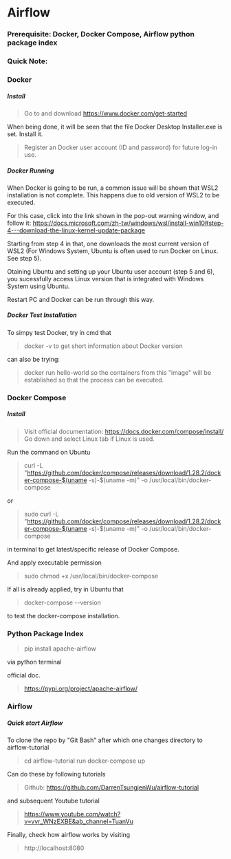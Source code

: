# Airflow
### Prerequisite: Docker, Docker Compose, Airflow python package index

### Quick Note:

### Docker 
##### Install
> Go to and download
https://www.docker.com/get-started

When being done, it will be seen that the file Docker Desktop Installer.exe is set.
Install it.

> Register an Docker user account (ID and password) for future log-in use.

##### Docker Running

When Docker is going to be run, a common issue will be shown that WSL2 installation is not complete. This happens due to old version of WSL2 to be executed.

For this case, click into the link shown in the pop-out warning window, and follow it: https://docs.microsoft.com/zh-tw/windows/wsl/install-win10#step-4---download-the-linux-kernel-update-package

Starting from step 4 in that, one downloads the most current version of WSL2 (For Windows System, Ubuntu is often used to run Docker on Linux. See step 5).

Otaining Ubuntu and setting up your Ubuntu user account (step 5 and 6), you sucessfully access Linux version that is integrated with Windows System using Ubuntu.

Restart PC and Docker can be run through this way.


##### Docker Test Installation
To simpy test Docker, try in cmd that
> docker -v
to get short information about Docker version

can also be trying:

> docker run hello-world
so the containers from this "image" will be established so that the process can be executed.


### Docker Compose
##### Install
> Visit official documentation: https://docs.docker.com/compose/install/
Go down and select Linux tab if Linux is used.

Run the command on Ubuntu
> curl -L "https://github.com/docker/compose/releases/download/1.28.2/docker-compose-$(uname -s)-$(uname -m)" -o /usr/local/bin/docker-compose

or

> sudo curl -L "https://github.com/docker/compose/releases/download/1.28.2/docker-compose-$(uname -s)-$(uname -m)" -o /usr/local/bin/docker-compose

in terminal to get latest/specific release of Docker Compose.

And apply executable permission
> sudo chmod +x /usr/local/bin/docker-compose

If all is already applied, try in Ubuntu that
> docker-compose --version

to test the docker-compose installation.


### Python Package Index
> pip install apache-airflow

via python terminal

official doc. 
> https://pypi.org/project/apache-airflow/


### Airflow
##### Quick start Airflow
To clone the repo by "Git Bash" after which one changes directory to airflow-tutorial
> cd airflow-tutorial
> run docker-compose up

Can do these by following tutorials 
> Github: https://github.com/DarrenTsungjenWu/airflow-tutorial

and subsequent Youtube tutorial
> https://www.youtube.com/watch?v=vvr_WNzEXBE&ab_channel=TuanVu

Finally, check how airflow works by visiting
> http://localhost:8080
